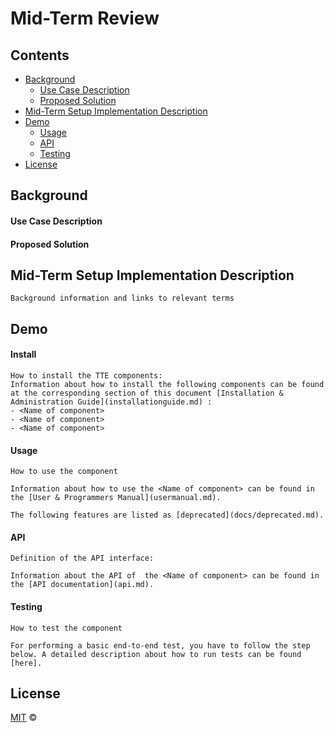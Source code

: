 # Mid-Term Review

## Contents

-   [Background](#background)
    -   [Use Case Description](#use-case-description)
    -   [Proposed Solution](#proposed-solution)
-   [Mid-Term Setup Implementation Description](#mid-term-setup-implementation-description)
-   [Demo](#demo)
    -   [Usage](#usage)
    -   [API](#api)
    -   [Testing](#testing)
-   [License](#license)

## Background

#### Use Case Description

#### Proposed Solution

## Mid-Term Setup Implementation Description 
```
Background information and links to relevant terms
```
## Demo
#### Install

```
How to install the TTE components:
Information about how to install the following components can be found at the corresponding section of this document [Installation & Administration Guide](installationguide.md) :
- <Name of component>
- <Name of component>
- <Name of component>
```

#### Usage

```
How to use the component

Information about how to use the <Name of component> can be found in the [User & Programmers Manual](usermanual.md).

The following features are listed as [deprecated](docs/deprecated.md).
```

#### API

```
Definition of the API interface:

Information about the API of  the <Name of component> can be found in the [API documentation](api.md).

```

#### Testing

```
How to test the component

For performing a basic end-to-end test, you have to follow the step below. A detailed description about how to run tests can be found [here].
```



## License

[MIT](LICENSE) © <TTE>
